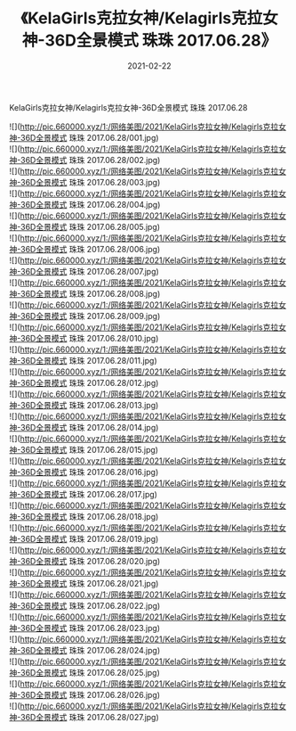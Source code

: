﻿---
layout: post
title:  《KelaGirls克拉女神/Kelagirls克拉女神-36D全景模式 珠珠 2017.06.28》
date:   2021-02-22
img: http://pic.660000.xyz/1:/网络美图/2021/KelaGirls克拉女神/Kelagirls克拉女神-36D全景模式 珠珠 2017.06.28/000.jpg
categories: [美女, 清纯, 唯美]
---

KelaGirls克拉女神/Kelagirls克拉女神-36D全景模式 珠珠 2017.06.28

 ![](http://pic.660000.xyz/1:/网络美图/2021/KelaGirls克拉女神/Kelagirls克拉女神-36D全景模式 珠珠 2017.06.28/001.jpg) <br>![](http://pic.660000.xyz/1:/网络美图/2021/KelaGirls克拉女神/Kelagirls克拉女神-36D全景模式 珠珠 2017.06.28/002.jpg) <br>![](http://pic.660000.xyz/1:/网络美图/2021/KelaGirls克拉女神/Kelagirls克拉女神-36D全景模式 珠珠 2017.06.28/003.jpg) <br>![](http://pic.660000.xyz/1:/网络美图/2021/KelaGirls克拉女神/Kelagirls克拉女神-36D全景模式 珠珠 2017.06.28/004.jpg) <br>![](http://pic.660000.xyz/1:/网络美图/2021/KelaGirls克拉女神/Kelagirls克拉女神-36D全景模式 珠珠 2017.06.28/005.jpg) <br>![](http://pic.660000.xyz/1:/网络美图/2021/KelaGirls克拉女神/Kelagirls克拉女神-36D全景模式 珠珠 2017.06.28/006.jpg) <br>![](http://pic.660000.xyz/1:/网络美图/2021/KelaGirls克拉女神/Kelagirls克拉女神-36D全景模式 珠珠 2017.06.28/007.jpg) <br>![](http://pic.660000.xyz/1:/网络美图/2021/KelaGirls克拉女神/Kelagirls克拉女神-36D全景模式 珠珠 2017.06.28/008.jpg) <br>![](http://pic.660000.xyz/1:/网络美图/2021/KelaGirls克拉女神/Kelagirls克拉女神-36D全景模式 珠珠 2017.06.28/009.jpg) <br>![](http://pic.660000.xyz/1:/网络美图/2021/KelaGirls克拉女神/Kelagirls克拉女神-36D全景模式 珠珠 2017.06.28/010.jpg) <br>![](http://pic.660000.xyz/1:/网络美图/2021/KelaGirls克拉女神/Kelagirls克拉女神-36D全景模式 珠珠 2017.06.28/011.jpg) <br>![](http://pic.660000.xyz/1:/网络美图/2021/KelaGirls克拉女神/Kelagirls克拉女神-36D全景模式 珠珠 2017.06.28/012.jpg) <br>![](http://pic.660000.xyz/1:/网络美图/2021/KelaGirls克拉女神/Kelagirls克拉女神-36D全景模式 珠珠 2017.06.28/013.jpg) <br>![](http://pic.660000.xyz/1:/网络美图/2021/KelaGirls克拉女神/Kelagirls克拉女神-36D全景模式 珠珠 2017.06.28/014.jpg) <br>![](http://pic.660000.xyz/1:/网络美图/2021/KelaGirls克拉女神/Kelagirls克拉女神-36D全景模式 珠珠 2017.06.28/015.jpg) <br>![](http://pic.660000.xyz/1:/网络美图/2021/KelaGirls克拉女神/Kelagirls克拉女神-36D全景模式 珠珠 2017.06.28/016.jpg) <br>![](http://pic.660000.xyz/1:/网络美图/2021/KelaGirls克拉女神/Kelagirls克拉女神-36D全景模式 珠珠 2017.06.28/017.jpg) <br>![](http://pic.660000.xyz/1:/网络美图/2021/KelaGirls克拉女神/Kelagirls克拉女神-36D全景模式 珠珠 2017.06.28/018.jpg) <br>![](http://pic.660000.xyz/1:/网络美图/2021/KelaGirls克拉女神/Kelagirls克拉女神-36D全景模式 珠珠 2017.06.28/019.jpg) <br>![](http://pic.660000.xyz/1:/网络美图/2021/KelaGirls克拉女神/Kelagirls克拉女神-36D全景模式 珠珠 2017.06.28/020.jpg) <br>![](http://pic.660000.xyz/1:/网络美图/2021/KelaGirls克拉女神/Kelagirls克拉女神-36D全景模式 珠珠 2017.06.28/021.jpg) <br>![](http://pic.660000.xyz/1:/网络美图/2021/KelaGirls克拉女神/Kelagirls克拉女神-36D全景模式 珠珠 2017.06.28/022.jpg) <br>![](http://pic.660000.xyz/1:/网络美图/2021/KelaGirls克拉女神/Kelagirls克拉女神-36D全景模式 珠珠 2017.06.28/023.jpg) <br>![](http://pic.660000.xyz/1:/网络美图/2021/KelaGirls克拉女神/Kelagirls克拉女神-36D全景模式 珠珠 2017.06.28/024.jpg) <br>![](http://pic.660000.xyz/1:/网络美图/2021/KelaGirls克拉女神/Kelagirls克拉女神-36D全景模式 珠珠 2017.06.28/025.jpg) <br>![](http://pic.660000.xyz/1:/网络美图/2021/KelaGirls克拉女神/Kelagirls克拉女神-36D全景模式 珠珠 2017.06.28/026.jpg) <br>![](http://pic.660000.xyz/1:/网络美图/2021/KelaGirls克拉女神/Kelagirls克拉女神-36D全景模式 珠珠 2017.06.28/027.jpg) <br>